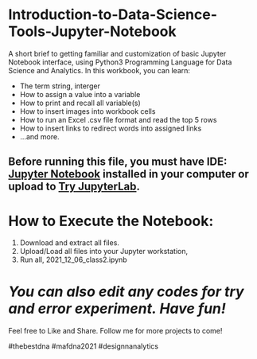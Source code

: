 # Introduction-to-Data-Science-Tools-Jupyter-Notebook
A short brief to getting familiar and customization of basic Jupyter Notebook interface, using Python3 Programming Language for Data Science and Analytics. In this workbook, you can learn: 
- The term string, interger
- How to assign a value into a variable
- How to print and recall all variable(s) 
- How to insert images into workbook cells
- How to run an Excel .csv file format and read the top 5 rows
- How to insert links to redirect words into assigned links
- ...and more.


Before running this file, you must have IDE: [Jupyter Notebook](https://jupyter.org/install) installed in your computer or upload to [Try JupyterLab](https://jupyter.org/try).
---------------------------------------

How to Execute the Notebook:
=======================================

1. Download and extract all files. 
2. Upload/Load all files into your Jupyter workstation, 
3. Run all, 2021_12_06_class2.ipynb

_You can also edit any codes for try and error experiment. Have fun!_
=======================================


Feel free to Like and Share. Follow me for more projects to come!

#thebestdna #mafdna2021 #designnanalytics
